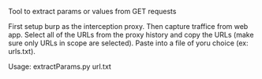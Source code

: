 Tool to extract params or values from GET requests

First setup burp as the interception proxy. Then capture traffice from web app. Select all of the URLs from the proxy history and copy the URLs (make sure only URLs in scope are selected). Paste into a file of yoru choice (ex: urls.txt).

Usage:
extractParams.py url.txt
